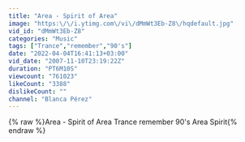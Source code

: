 ```yaml
---
title: "Area - Spirit of Area"
image: "https:\/\/i.ytimg.com\/vi\/dMmWt3Eb-Z8\/hqdefault.jpg"
vid_id: "dMmWt3Eb-Z8"
categories: "Music"
tags: ["Trance","remember","90's"]
date: "2022-04-04T16:41:13+03:00"
vid_date: "2007-11-10T23:19:22Z"
duration: "PT6M10S"
viewcount: "761023"
likeCount: "3388"
dislikeCount: ""
channel: "Blanca Pérez"
---
```

{% raw %}Area - Spirit of Area Trance remember 90's Area Spirit{% endraw %}
